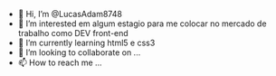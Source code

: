 - 👋 Hi, I’m @LucasAdam8748
- 👀 I’m interested em algum estagio para me colocar no mercado de trabalho como DEV front-end
- 🌱 I’m currently learning html5 e css3
- 💞️ I’m looking to collaborate on ...
- 📫 How to reach me ...

<!---
LucasAdam8748/LucasAdam8748 is a ✨ special ✨ repository because its `README.md` (this file) appears on your GitHub profile.
You can click the Preview link to take a look at your changes.
--->
